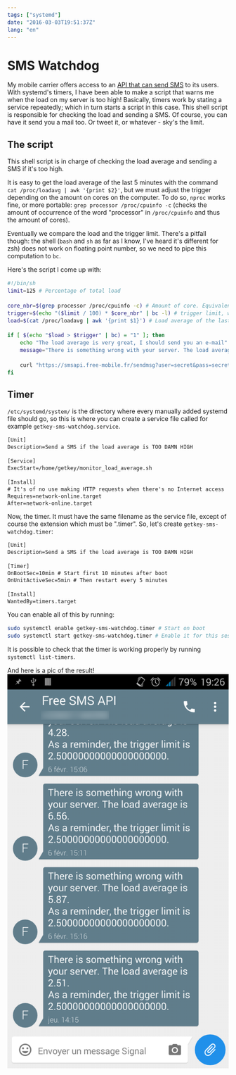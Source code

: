 ```yaml
---
tags: ["systemd"]
date: "2016-03-03T19:51:37Z"
lang: "en"
---
```


# SMS Watchdog

My mobile carrier offers access to an [API that can send SMS](https://mobile.free.fr/moncompte/) to its users. With systemd's timers, I have been able to make a script that warns me when the load on my server is too high!
Basically, timers work by stating a service repeatedly; which in turn starts a script in this case.
This shell script is responsible for checking the load and sending a SMS. Of course, you can have it send you a mail too. Or tweet it, or whatever - sky's the limit.

## The script
This shell script is in charge of checking the load average and sending a SMS if it's too high.

It is easy to get the load average of the last 5 minutes with the command `cat /proc/loadavg | awk '{print $2}'`, but we must adjust the trigger depending on the amount on cores on the computer. To do so, `nproc` works fine, or more portable: `grep processor /proc/cpuinfo -c` (checks the amount of occurrence of the word "processor" in `/proc/cpuinfo` and thus the amount of cores).

Eventually we compare the load and the trigger limit. There's a pitfall though: the shell (`bash` and `sh` as far as I know, I've heard it's different for zsh) does not work on floating point number, so we need to pipe this computation to `bc`.

Here's the script I come up with:
```sh
#!/bin/sh
limit=125 # Percentage of total load

core_nbr=$(grep processor /proc/cpuinfo -c) # Amount of core. Equivalent to $(nproc) but more portable
trigger=$(echo "($limit / 100) * $core_nbr" | bc -l) # trigger limit, which depends of how many cores you have
load=$(cat /proc/loadavg | awk '{print $1}') # Load average of the last minute

if [ $(echo "$load > $trigger" | bc) = "1" ]; then
	echo "The load average is very great, I should send you an e-mail"
	message="There is something wrong with your server. The load average is $load.%0D%0AAs a reminder, the trigger limit is $trigger." # %0D%0A is a line break

	curl "https://smsapi.free-mobile.fr/sendmsg?user=secret&pass=secret&msg=$message"
fi
```

## Timer

`/etc/systemd/system/` is the directory where every manually added systemd file should go, so this is where you can create a service file called for example `getkey-sms-watchdog.service`.
```
[Unit]
Description=Send a SMS if the load average is TOO DAMN HIGH

[Service]
ExecStart=/home/getkey/monitor_load_average.sh

[Install]
# It's of no use making HTTP requests when there's no Internet access
Requires=network-online.target
After=network-online.target
```

Now, the timer. It must have the same filename as the service file, except of course the extension which must be ".timer". So, let's create `getkey-sms-watchdog.timer`:
```
[Unit]
Description=Send a SMS if the load average is TOO DAMN HIGH

[Timer]
OnBootSec=10min # Start first 10 minutes after boot
OnUnitActiveSec=5min # Then restart every 5 minutes

[Install]
WantedBy=timers.target
```

You can enable all of this by running:
```sh
sudo systemctl enable getkey-sms-watchdog.timer # Start on boot
sudo systemctl start getkey-sms-watchdog.timer # Enable it for this session, too
```

It is possible to check that the timer is working properly by running `systemctl list-timers`.


And here is a pic of the result!
![sms conversation screenshot](sms_watchdog_screenshot.png "During a pretty intensive compilation!")
